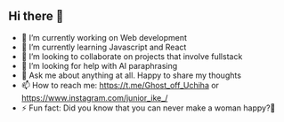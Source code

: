 ## Hi there 👋
- 🔭 I’m currently working on Web development
- 🌱 I’m currently learning Javascript and React
- 👯 I’m looking to collaborate on projects that involve fullstack
- 🤔 I’m looking for help with AI paraphrasing
- 💬 Ask me about anything at all. Happy to share my thoughts
- 📫 How to reach me: https://t.me/Ghost_off_Uchiha or https://www.instagram.com/junior_ike_/
- ⚡ Fun fact: Did you know that you can never make a woman happy?🌚

